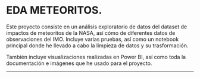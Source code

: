 # EDA METEORITOS.

Este proyecto consiste en un análisis exploratorio de datos del dataset de impactos 
de meteoritos de la NASA, así cómo de diferentes datos de observaciones del IMO.
Incluye varias pruebas, así como un notebook principal donde he llevado a cabo
la limpieza de datos y su trasformación.

También incluye visualizaciones realizadas en Power BI, así como toda la 
documentación e imágenes que he usado para el proyecto.

-----------------------------------------------------------------------------------
